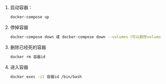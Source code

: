 1. 启动容器：

   ``` bash
   docker-compose up 
   ```

2. 停掉容器

   ```sh
   docker-compose down 或 docker-compose down --volumes（可以删除volumn 中的缓存）
   ```

3. 删除已经死的容器

   ```sh
   docker rm 容器id
   ```

4. 进入容器

   ```sh
   docker exec -it 容器id /bin/bash
   ```

   

